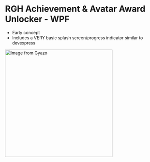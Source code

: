 # RGH Achievement & Avatar Award Unlocker - WPF
- Early concept
- Includes a VERY basic splash screen/progress indicator similar to devexpress

<a href="https://gyazo.com/73f14971a1cae757968ef5ee8a58c7de"><img src="https://i.gyazo.com/73f14971a1cae757968ef5ee8a58c7de.png" alt="Image from Gyazo" width="355"/></a>
